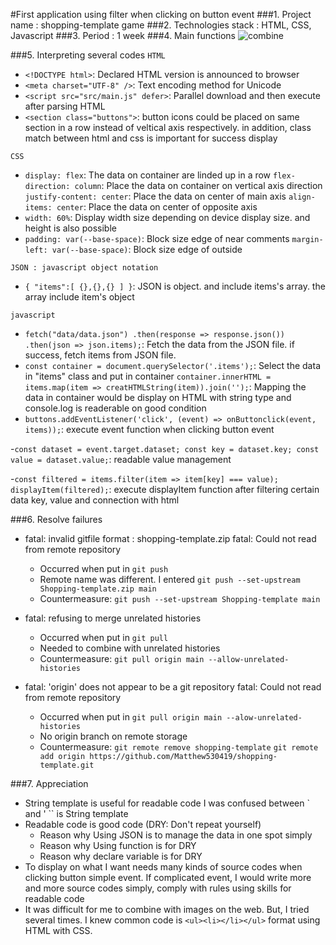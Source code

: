 
#First application using filter when clicking on button event
###1. Project name : shopping-template game
###2. Technologies stack : HTML, CSS, Javascript
###3. Period : 1 week
###4. Main functions
![combine](https://user-images.githubusercontent.com/84918633/127805099-ead528d0-4a90-4e39-a96f-37222a80de68.JPG)

<!--###5. Architecture diagram-->

###5. Interpreting several codes
`HTML`

- `<!DOCTYPE html>`: Declared HTML version is announced to browser
- `<meta charset="UTF-8" />`: Text encoding method for Unicode
- `<script src="src/main.js" defer>`: Parallel download and then execute after parsing HTML
- `<section class="buttons">`: button icons could be placed on same section in a row instead of veltical axis respectively. in addition, class match between html and css is important for success display

`CSS`

- `display: flex`: The data on container are linded up in a row
  `flex-direction: column`: Place the data on container on vertical axis direction
  `justify-content: center`: Place the data on center of main axis
  `align-items: center`: Place the data on center of opposite axis
- `width: 60%`: Display width size depending on device display size. and height is also possible
- `padding: var(--base-space)`: Block size edge of near comments
  `margin-left: var(--base-space)`: Block size edge of outside

`JSON : javascript object notation`

- `{ "items":[ {},{},{} ] }`: JSON is object. and include items's array. the array include item's object

`javascript`

- `fetch("data/data.json") .then(response => response.json()) .then(json => json.items);`: Fetch the data from the JSON file. if success, fetch items from JSON file.
- `const container = document.querySelector('.items');`: Select the data in "items" class and put in container
  `container.innerHTML = items.map(item => creatHTMLString(item)).join('');`: Mapping the data in container would be display on HTML with string type and console.log is readerable on good condition
- `buttons.addEventListener('click', (event) => onButtonclick(event, items));`: execute event function when clicking button event

-`const dataset = event.target.dataset; const key = dataset.key; const value = dataset.value;`: readable value management

-`const filtered = items.filter(item => item[key] === value); displayItem(filtered);`: execute displayItem function after filtering certain data key, value and connection with html

###6. Resolve failures

- fatal: invalid gitfile format : shopping-template.zip
  fatal: Could not read from remote repository

  - Occurred when put in `git push`
  - Remote name was different. I entered `git push --set-upstream Shopping-template.zip main`
  - Countermeasure: `git push --set-upstream Shopping-template main`

- fatal: refusing to merge unrelated histories

  - Occurred when put in `git pull`
  - Needed to combine with unrelated histories
  - Countermeasure: `git pull origin main --allow-unrelated-histories`

- fatal: 'origin' does not appear to be a git repository
  fatal: Could not read from remote repository

  - Occurred when put in `git pull origin main --alow-unrelated-histories`
  - No origin branch on remote storage
  - Countermeasure: `git remote remove shopping-template`
    `git remote add origin https://github.com/Matthew530419/shopping-template.git`

###7. Appreciation

- String template is useful for readable code
  I was confused between ` and '
  `` is String template
- Readable code is good code (DRY: Don't repeat yourself)
  - Reason why Using JSON is to manage the data in one spot simply
  - Reason why Using function is for DRY
  - Reason why declare variable is
    for DRY
- To display on what I want needs many kinds of source codes when clicking button simple event. If complicated event, I would write more and more source codes simply, comply with rules using skills for readable code
- It was difficult for me to combine with images on the web. But, I tried several times. I knew common code is `<ul><li></li></ul>` format using HTML with CSS.
